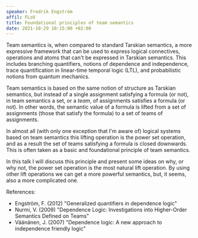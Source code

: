 ```yaml
---
speaker: Fredrik Engström
affil: FLoV
title: Foundational principles of team semantics
date: 2021-10-29 10:15:00 +02:00
---
```

Team semantics is, when compared to standard Tarskian semantics, a more
expressive framework that can be used to express logical connectives,
operations and atoms that can't be expressed in Tarskian semantics. This
includes branching quantifiers, notions of dependence and independence, trace
quantification in linear-time temporal logic (LTL), and probabilistic notions
from quantum mechanics.  

Team semantics is based on the same notion of structure as Tarskian semantics,
but instead of a single assignment satisfying a formula (or not), in team
semantics a set, or a *team*, of assignments satisfies a formula (or not). In
other words, the semantic value of a formula is lifted from a set of
assignments (those that satisfy the formula) to a set of teams of
assignments. 

<!--more-->

In almost all (with only one exception that I'm aware of) logical systems
based on team semantics this lifting operation is the power set operation,
and as a result the set of teams satisfying a formula is closed downwards.
This is often taken as a basic and foundational principle of team
semantics. 

In this talk I will discuss this principle and present some ideas on why, or
why not, the power set operation is the most natural lift operation. By using
other lift operations we can get a more powerful semantics, but, it seems,
also a more complicated one. 

References:

- Engström, F. (2012) "Generalized quantifiers in dependence logic"
- Nurmi, V. (2009) "Dependence Logic: Investigations into Higher-Order
  Semantics Defined on Teams"
- Väänänen, J. (2007) "Dependence logic: A new approach to independence
  friendly logic"